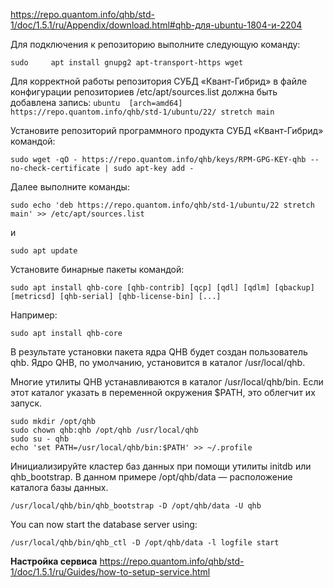 https://repo.quantom.info/qhb/std-1/doc/1.5.1/ru/Appendix/download.html#qhb-для-ubuntu-1804-и-2204

Для подключения к репозиторию выполните следующую команду:

    sudo     apt install gnupg2 apt-transport-https wget

Для корректной работы репозитория СУБД «Квант-Гибрид» в файле конфигурации репозиториев /etc/apt/sources.list должна быть добавлена запись:
`ubuntu  [arch=amd64] https://repo.quantom.info/qhb/std-1/ubuntu/22/ stretch main`

Установите репозиторий программного продукта СУБД «Квант-Гибрид» командой:

    sudo wget -qO - https://repo.quantom.info/qhb/keys/RPM-GPG-KEY-qhb --no-check-certificate | sudo apt-key add -

Далее выполните команды:

    sudo echo 'deb https://repo.quantom.info/qhb/std-1/ubuntu/22 stretch main' >> /etc/apt/sources.list

и

    sudo apt update

Установите бинарные пакеты командой:

    sudo apt install qhb-core [qhb-contrib] [qcp] [qdl] [qdlm] [qbackup] [metricsd] [qhb-serial] [qhb-license-bin] [...]

Например:

    sudo apt install qhb-core

В результате установки пакета ядра QHB будет создан пользователь qhb. Ядро QHB, по умолчанию, установится в каталог /usr/local/qhb.

Многие утилиты QHB устанавливаются в каталог /usr/local/qhb/bin. Если этот каталог указать в переменной окружения $PATH, это облегчит их запуск.
    
    sudo mkdir /opt/qhb
    sudo chown qhb:qhb /opt/qhb /usr/local/qhb
    sudo su - qhb
    echo 'set PATH=/usr/local/qhb/bin:$PATH' >> ~/.profile

Инициализируйте кластер баз данных при помощи утилиты initdb или qhb_bootstrap. В данном примере /opt/qhb/data — расположение каталога базы данных.

    /usr/local/qhb/bin/qhb_bootstrap -D /opt/qhb/data -U qhb

 You can now start the database server using:

    /usr/local/qhb/bin/qhb_ctl -D /opt/qhb/data -l logfile start

**Настройка сервиса**
https://repo.quantom.info/qhb/std-1/doc/1.5.1/ru/Guides/how-to-setup-service.html
